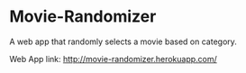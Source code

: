 # Movie-Randomizer

A web app that randomly selects a movie based on category.

Web App link: http://movie-randomizer.herokuapp.com/
